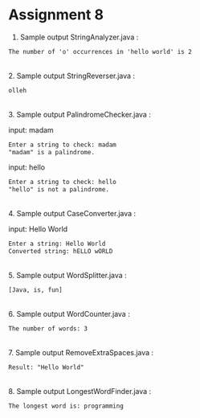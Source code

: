 # Assignment 8 

1. Sample output StringAnalyzer.java :  

```xml
The number of 'o' occurrences in 'hello world' is 2
```
  <br>
2. Sample output StringReverser.java :  

```xml
olleh
```
  <br>
3. Sample output PalindromeChecker.java :  

   input: madam  

```xml
Enter a string to check: madam
"madam" is a palindrome.
```

   input: hello  

```xml
Enter a string to check: hello
"hello" is not a palindrome.
```
  <br>
4. Sample output CaseConverter.java :  

   input: Hello World

```xml
Enter a string: Hello World
Converted string: hELLO wORLD
```
  <br>
5. Sample output WordSplitter.java :  

```xml
[Java, is, fun]
```
  <br>
6. Sample output WordCounter.java :  

```xml
The number of words: 3
```

  <br>
7. Sample output RemoveExtraSpaces.java :  

```xml
Result: "Hello World"
```

  <br>
8. Sample output LongestWordFinder.java :  

```xml
The longest word is: programming
```

